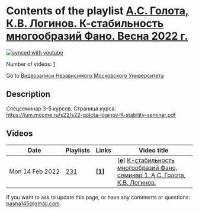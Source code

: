 # Contents of the playlist [А.С. Голота, К.В. Логинов. К-стабильность многообразий Фано. Весна 2022 г.](https://www.youtube.com/playlist?list=PLp9ABVh6_x4Fqwt740ZXJ8x2L5E1LMt-1)

[![synced with youtube](https://img.shields.io/github/last-commit/mathphysschool/mathphysschool.github.io/autoupdate1?label=synced%20with%20youtube)](https://github.com/mathphysschool/mathphysschool.github.io/commits/autoupdate1)

Number of videos: [1](#videos)

Go to [Видеозаписи Независимого Московского Университета](../README.md)

## Description

Спецсеминар 3-5 курсов.
Страница курса:
<https://ium.mccme.ru/s22/s22-golota-loginov-K-stability-seminar.pdf>

## Videos

|Date|Playlists|Links|Video title|
|---|---|---|---|
| Mon&nbsp;14&nbsp;Feb&nbsp;2022 | [231](../playlists/231 "А.С. Голота, К.В. Логинов. К-стабильность многообразий Фано. Весна 2022 г.") | [**[1]**](https://ium.mccme.ru/s22/s22-golota-loginov.html) | [[**e**](https://studio.youtube.com/video/3Pq9OjCP9xo/edit "Edit")] [К-стабильность многообразий Фано, семинар 1. А.С. Голота, К.В. Логинов.](https://www.youtube.com/watch?v=3Pq9OjCP9xo&list=PLp9ABVh6_x4Fqwt740ZXJ8x2L5E1LMt-1 "Спецсеминар для 3-5 курсов.&#013;&#013;Страница курса:&#013;https://ium.mccme.ru/s22/s22-golota-loginov.html") |


 If you want to ask to update this page, or have any comments or questions: <pasha145@gmail.com>.